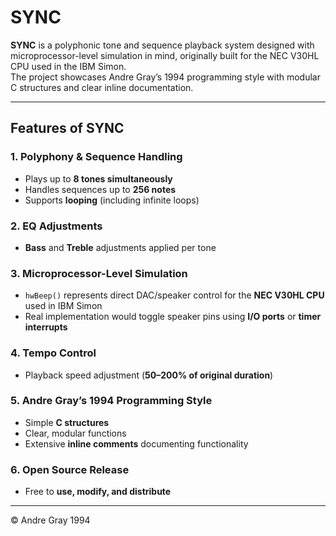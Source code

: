 # SYNC 

**SYNC** is a polyphonic tone and sequence playback system designed with microprocessor-level simulation in mind, originally built for the NEC V30HL CPU used in the IBM Simon.  
The project showcases Andre Gray’s 1994 programming style with modular C structures and clear inline documentation.

---

##  Features of SYNC

### 1. Polyphony & Sequence Handling
- Plays up to **8 tones simultaneously**  
- Handles sequences up to **256 notes**  
- Supports **looping** (including infinite loops)  

### 2. EQ Adjustments
- **Bass** and **Treble** adjustments applied per tone  

### 3. Microprocessor-Level Simulation
- `hwBeep()` represents direct DAC/speaker control for the **NEC V30HL CPU** used in IBM Simon  
- Real implementation would toggle speaker pins using **I/O ports** or **timer interrupts**  

### 4. Tempo Control
- Playback speed adjustment (**50–200% of original duration**)  

### 5. Andre Gray’s 1994 Programming Style
- Simple **C structures**  
- Clear, modular functions  
- Extensive **inline comments** documenting functionality  

### 6. Open Source Release
- Free to **use, modify, and distribute**  

---

© Andre Gray 1994
